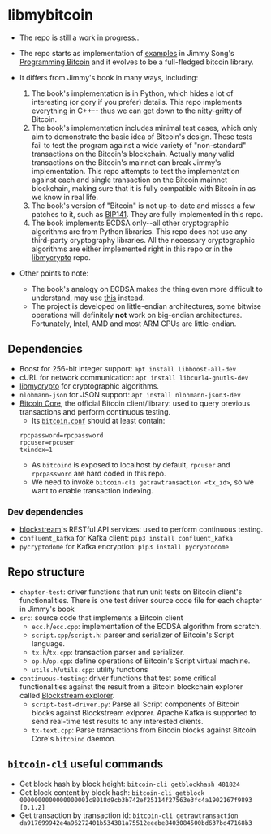 # libmybitcoin

* The repo is still a work in progress..

* The repo starts as implementation of [examples](https://github.com/jimmysong/programmingbitcoin) 
in Jimmy Song's [Programming Bitcoin](https://www.oreilly.com/library/view/programming-bitcoin/9781492031482/)
and it evolves to be a full-fledged bitcoin library.
* It differs from Jimmy's book in many ways, including:

    1. The book's implementation is in Python, which hides a lot of interesting
    (or gory if you prefer) details. This repo implements everything in C++--
    thus we can get down to the nitty-gritty of Bitcoin.
    1. The book's implementation includes minimal test cases, which only
    aim to demonstrate the basic idea of Bitcoin's design. These tests fail to
    test the program against a wide variety of "non-standard" transactions
    on the Bitcoin's blockchain. Actually many valid transactions on the
    Bitcoin's mainnet can break Jimmy's implementation. This repo attempts to
    test the implementation against each and single transaction on the Bitcoin
    mainnet blockchain, making sure that it is fully compatible with Bitcoin
    in as we know in real life.
    1. The book's version of "Bitcoin" is not up-to-date and misses a few
    patches to it, such as [BIP141](https://en.wikipedia.org/wiki/SegWit). They
    are fully implemented in this repo.
    1. The book implements ECDSA only--all other cryptographic algorithms
    are from Python libraries. This repo does not use any third-party
    cryptography libraries. All the necessary cryptographic algorithms are
    either implemented right in this repo or in the
    [libmycrypto](https://github.com/alex-lt-kong/libmycrypto) repo.

* Other points to note:
  * The book's analogy on ECDSA makes the thing even more difficult to
  understand, may use [this](https://cryptobook.nakov.com/digital-signatures/ecdsa-sign-verify-messages)
  instead.
  * The project is developed on little-endian architectures, some bitwise
  operations will definitely **not** work on big-endian architectures.
  Fortunately, Intel, AMD and most ARM CPUs are little-endian.

## Dependencies

* Boost for 256-bit integer support: `apt install libboost-all-dev` 
* cURL for network communication: `apt install libcurl4-gnutls-dev`
* [libmycrypto](https://github.com/alex-lt-kong/libmycrypto) for cryptographic
algorithms.
* `nlohmann-json` for JSON support: `apt install nlohmann-json3-dev`
* [Bitcoin Core](https://github.com/bitcoin/bitcoin), the official Bitcoin
client/library: used to query previous transactions and perform continuous
testing.
  * Its [`bitcoin.conf`](https://manpages.org/bitcoinconf/5) should at least
  contain:
  ```
  rpcpassword=rpcpassword
  rpcuser=rpcuser
  txindex=1
  ```
  * As `bitcoind` is exposed to localhost by default, `rpcuser` and
  `rpcpassword` are hard coded in this repo.
  * We need to invoke `bitcoin-cli getrawtransaction <tx_id>`, so we want
  to enable transaction indexing.

### Dev dependencies

* [blockstream](https://blockstream.info/api/)'s RESTful API services: used to
perform continuous testing.
* `confluent_kafka` for Kafka client: `pip3 install confluent_kafka`
* `pycryptodome` for Kafka encryption: `pip3 install pycryptodome`

## Repo structure

* `chapter-test`: driver functions that run unit tests on Bitcoin client's
functionalities. There is one test driver source code file
for each chapter in Jimmy's book
* `src`: source code that implements a Bitcoin client
  * `ecc.h`/`ecc.cpp`: implementation of the ECDSA algorithm from scratch.
  * `script.cpp`/`script.h`: parser and serializer of Bitcoin's Script language.
  * `tx.h`/`tx.cpp`: transaction parser and serializer.
  * `op.h`/`op.cpp`: define operations of Bitcoin's Script virtual machine.
  * `utils.h`/`utils.cpp`: utility functions
* `continuous-testing`: driver functions that test some critical functionalities
against the result from a Bitcoin blockchain explorer called
[Blockstream explorer](https://blockstream.info).
  * `script-test-driver.py`: Parse all Script components of Bitcoin blocks
  against Blockstream exlporer. Apache Kafka is supported to send real-time
  test results to any interested clients.
  * `tx-text.cpp`: Parse transactions from Bitcoin blocks against Bitcoin Core's
  `bitcoind` daemon.

## `bitcoin-cli` useful commands

* Get block hash by block height: `bitcoin-cli getblockhash 481824`
* Get block content by block hash: `bitcoin-cli getblock 0000000000000000001c8018d9cb3b742ef25114f27563e3fc4a1902167f9893 [0,1,2]`
* Get transaction by transaction id: `bitcoin-cli getrawtransaction da917699942e4a96272401b534381a75512eeebe8403084500bd637bd47168b3`
